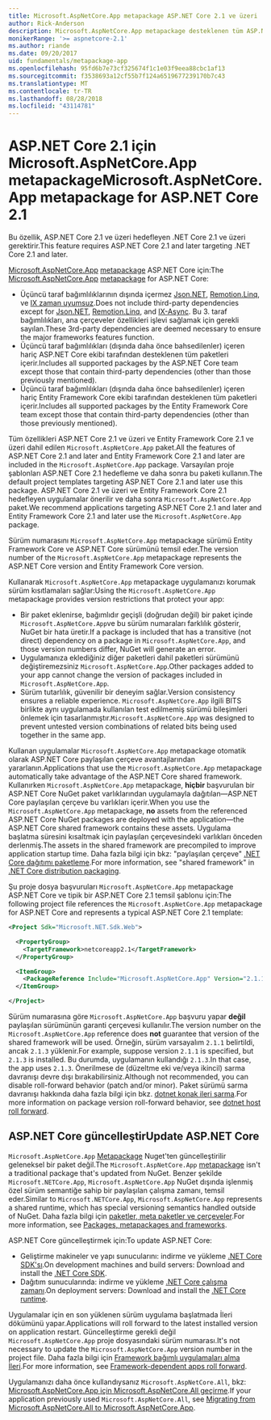 ```yaml
---
title: Microsoft.AspNetCore.App metapackage ASP.NET Core 2.1 ve üzeri
author: Rick-Anderson
description: Microsoft.AspNetCore.App metapackage desteklenen tüm ASP.NET Core ve Entity Framework Core paketleri içerir.
monikerRange: '>= aspnetcore-2.1'
ms.author: riande
ms.date: 09/20/2017
uid: fundamentals/metapackage-app
ms.openlocfilehash: 95fd6b7e73cf325674f1c1e03f9eea88cbc1af13
ms.sourcegitcommit: f3538693a12cf55b7f124a6519677239170b7c43
ms.translationtype: MT
ms.contentlocale: tr-TR
ms.lasthandoff: 08/28/2018
ms.locfileid: "43114781"
---
```

# <a name="microsoftaspnetcoreapp-metapackage-for-aspnet-core-21"></a><span data-ttu-id="706f7-103">ASP.NET Core 2.1 için Microsoft.AspNetCore.App metapackage</span><span class="sxs-lookup"><span data-stu-id="706f7-103">Microsoft.AspNetCore.App metapackage for ASP.NET Core 2.1</span></span>

<span data-ttu-id="706f7-104">Bu özellik, ASP.NET Core 2.1 ve üzeri hedefleyen .NET Core 2.1 ve üzeri gerektirir.</span><span class="sxs-lookup"><span data-stu-id="706f7-104">This feature requires ASP.NET Core 2.1 and later targeting .NET Core 2.1 and later.</span></span>

<span data-ttu-id="706f7-105">[Microsoft.AspNetCore.App](https://www.nuget.org/packages/Microsoft.AspNetCore.App) [metapackage](/dotnet/core/packages#metapackages) ASP.NET Core için:</span><span class="sxs-lookup"><span data-stu-id="706f7-105">The [Microsoft.AspNetCore.App](https://www.nuget.org/packages/Microsoft.AspNetCore.App) [metapackage](/dotnet/core/packages#metapackages) for ASP.NET Core:</span></span>

* <span data-ttu-id="706f7-106">Üçüncü taraf bağımlılıklarının dışında içermez [Json.NET](https://www.nuget.org/packages/Newtonsoft.Json/), [Remotion.Linq](https://www.nuget.org/packages/Remotion.Linq/), ve [IX zaman uyumsuz](https://www.nuget.org/packages/System.Interactive.Async/).</span><span class="sxs-lookup"><span data-stu-id="706f7-106">Does not include third-party dependencies except for [Json.NET](https://www.nuget.org/packages/Newtonsoft.Json/), [Remotion.Linq](https://www.nuget.org/packages/Remotion.Linq/), and [IX-Async](https://www.nuget.org/packages/System.Interactive.Async/).</span></span> <span data-ttu-id="706f7-107">Bu 3. taraf bağımlılıkları, ana çerçeveler özellikleri işlevi sağlamak için gerekli sayılan.</span><span class="sxs-lookup"><span data-stu-id="706f7-107">These 3rd-party dependencies are deemed necessary to ensure the major frameworks features function.</span></span>
* <span data-ttu-id="706f7-108">Üçüncü taraf bağımlılıkları (dışında daha önce bahsedilenler) içeren hariç ASP.NET Core ekibi tarafından desteklenen tüm paketleri içerir.</span><span class="sxs-lookup"><span data-stu-id="706f7-108">Includes all supported packages by the ASP.NET Core team except those that contain third-party dependencies (other than those previously mentioned).</span></span>
* <span data-ttu-id="706f7-109">Üçüncü taraf bağımlılıkları (dışında daha önce bahsedilenler) içeren hariç Entity Framework Core ekibi tarafından desteklenen tüm paketleri içerir.</span><span class="sxs-lookup"><span data-stu-id="706f7-109">Includes all supported packages by the Entity Framework Core team except those that contain third-party dependencies (other than those previously mentioned).</span></span>

<span data-ttu-id="706f7-110">Tüm özellikleri ASP.NET Core 2.1 ve üzeri ve Entity Framework Core 2.1 ve üzeri dahil edilen `Microsoft.AspNetCore.App` paket.</span><span class="sxs-lookup"><span data-stu-id="706f7-110">All the features of ASP.NET Core 2.1 and later and Entity Framework Core 2.1 and later are included in the `Microsoft.AspNetCore.App` package.</span></span> <span data-ttu-id="706f7-111">Varsayılan proje şablonları ASP.NET Core 2.1 hedefleme ve daha sonra bu paketi kullanın.</span><span class="sxs-lookup"><span data-stu-id="706f7-111">The default project templates targeting ASP.NET Core 2.1 and later use this package.</span></span> <span data-ttu-id="706f7-112">ASP.NET Core 2.1 ve üzeri ve Entity Framework Core 2.1 hedefleyen uygulamalar önerilir ve daha sonra `Microsoft.AspNetCore.App` paket.</span><span class="sxs-lookup"><span data-stu-id="706f7-112">We recommend applications targeting ASP.NET Core 2.1 and later and Entity Framework Core 2.1 and later use the `Microsoft.AspNetCore.App` package.</span></span>

<span data-ttu-id="706f7-113">Sürüm numarasını `Microsoft.AspNetCore.App` metapackage sürümü Entity Framework Core ve ASP.NET Core sürümünü temsil eder.</span><span class="sxs-lookup"><span data-stu-id="706f7-113">The version number of the `Microsoft.AspNetCore.App` metapackage represents the ASP.NET Core version and Entity Framework Core version.</span></span>

<span data-ttu-id="706f7-114">Kullanarak `Microsoft.AspNetCore.App` metapackage uygulamanızı korumak sürüm kısıtlamaları sağlar:</span><span class="sxs-lookup"><span data-stu-id="706f7-114">Using the `Microsoft.AspNetCore.App` metapackage provides version restrictions that protect your app:</span></span>

* <span data-ttu-id="706f7-115">Bir paket eklenirse, bağımlıdır geçişli (doğrudan değil) bir paket içinde `Microsoft.AspNetCore.App`ve bu sürüm numaraları farklılık gösterir, NuGet bir hata üretir.</span><span class="sxs-lookup"><span data-stu-id="706f7-115">If a package is included that has a transitive (not direct) dependency on a package in `Microsoft.AspNetCore.App`, and those version numbers differ, NuGet will generate an error.</span></span>
* <span data-ttu-id="706f7-116">Uygulamanıza eklediğiniz diğer paketleri dahil paketleri sürümünü değiştiremezsiniz `Microsoft.AspNetCore.App`.</span><span class="sxs-lookup"><span data-stu-id="706f7-116">Other packages added to your app cannot change the version of packages included in `Microsoft.AspNetCore.App`.</span></span>
* <span data-ttu-id="706f7-117">Sürüm tutarlılık, güvenilir bir deneyim sağlar.</span><span class="sxs-lookup"><span data-stu-id="706f7-117">Version consistency ensures a reliable experience.</span></span> <span data-ttu-id="706f7-118">`Microsoft.AspNetCore.App` ilgili BITS birlikte aynı uygulamada kullanılan test edilmemiş sürümü bileşimleri önlemek için tasarlanmıştır.</span><span class="sxs-lookup"><span data-stu-id="706f7-118">`Microsoft.AspNetCore.App` was designed to prevent untested version combinations of related bits being used together in the same app.</span></span>

<span data-ttu-id="706f7-119">Kullanan uygulamalar `Microsoft.AspNetCore.App` metapackage otomatik olarak ASP.NET Core paylaşılan çerçeve avantajlarından yararlanın.</span><span class="sxs-lookup"><span data-stu-id="706f7-119">Applications that use the `Microsoft.AspNetCore.App` metapackage automatically take advantage of the ASP.NET Core shared framework.</span></span> <span data-ttu-id="706f7-120">Kullanırken `Microsoft.AspNetCore.App` metapackage, **hiçbir** başvurulan bir ASP.NET Core NuGet paket varlıklarından uygulamayla dağıtılan&mdash;ASP.NET Core paylaşılan çerçeve bu varlıkları içerir.</span><span class="sxs-lookup"><span data-stu-id="706f7-120">When you use the `Microsoft.AspNetCore.App` metapackage, **no** assets from the referenced ASP.NET Core NuGet packages are deployed with the application&mdash;the ASP.NET Core shared framework contains these assets.</span></span> <span data-ttu-id="706f7-121">Uygulama başlatma süresini kısaltmak için paylaşılan çerçevesindeki varlıkları önceden derlenmiş.</span><span class="sxs-lookup"><span data-stu-id="706f7-121">The assets in the shared framework are precompiled to improve application startup time.</span></span> <span data-ttu-id="706f7-122">Daha fazla bilgi için bkz: "paylaşılan çerçeve" [.NET Core dağıtımı paketleme](/dotnet/core/build/distribution-packaging).</span><span class="sxs-lookup"><span data-stu-id="706f7-122">For more information, see "shared framework" in [.NET Core distribution packaging](/dotnet/core/build/distribution-packaging).</span></span>

<span data-ttu-id="706f7-123">Şu proje dosya başvuruları `Microsoft.AspNetCore.App` metapackage ASP.NET Core ve tipik bir ASP.NET Core 2.1 temsil şablonu için:</span><span class="sxs-lookup"><span data-stu-id="706f7-123">The following project file references the `Microsoft.AspNetCore.App` metapackage for ASP.NET Core and represents a typical ASP.NET Core 2.1 template:</span></span>

```xml
<Project Sdk="Microsoft.NET.Sdk.Web">

  <PropertyGroup>
    <TargetFramework>netcoreapp2.1</TargetFramework>
  </PropertyGroup>

  <ItemGroup>
    <PackageReference Include="Microsoft.AspNetCore.App" Version="2.1.1" />
  </ItemGroup>

</Project>
```

<span data-ttu-id="706f7-124">Sürüm numarasına göre `Microsoft.AspNetCore.App` başvuru yapar **değil** paylaşılan sürümünün garanti çerçevesi kullanılır.</span><span class="sxs-lookup"><span data-stu-id="706f7-124">The version number on the `Microsoft.AspNetCore.App` reference does **not** guarantee that version of the shared framework will be used.</span></span> <span data-ttu-id="706f7-125">Örneğin, sürüm varsayalım `2.1.1` belirtildi, ancak `2.1.3` yüklenir.</span><span class="sxs-lookup"><span data-stu-id="706f7-125">For example, suppose version `2.1.1` is specified, but `2.1.3` is installed.</span></span> <span data-ttu-id="706f7-126">Bu durumda, uygulamanın kullandığı `2.1.3`.</span><span class="sxs-lookup"><span data-stu-id="706f7-126">In that case, the app uses `2.1.3`.</span></span> <span data-ttu-id="706f7-127">Önerilmese de (düzeltme eki ve/veya ikincil) sarma davranışı devre dışı bırakabilirsiniz.</span><span class="sxs-lookup"><span data-stu-id="706f7-127">Although not recommended, you can disable roll-forward behavior (patch and/or minor).</span></span> <span data-ttu-id="706f7-128">Paket sürümü sarma davranışı hakkında daha fazla bilgi için bkz. [dotnet konak ileri sarma](https://github.com/dotnet/core-setup/blob/master/Documentation/design-docs/roll-forward-on-no-candidate-fx.md).</span><span class="sxs-lookup"><span data-stu-id="706f7-128">For more information on package version roll-forward behavior, see [dotnet host roll forward](https://github.com/dotnet/core-setup/blob/master/Documentation/design-docs/roll-forward-on-no-candidate-fx.md).</span></span>

## <a name="update-aspnet-core"></a><span data-ttu-id="706f7-129">ASP.NET Core güncelleştir</span><span class="sxs-lookup"><span data-stu-id="706f7-129">Update ASP.NET Core</span></span>

<span data-ttu-id="706f7-130">`Microsoft.AspNetCore.App` [Metapackage](/dotnet/core/packages#metapackages) Nuget'ten güncelleştirilir geleneksel bir paket değil.</span><span class="sxs-lookup"><span data-stu-id="706f7-130">The `Microsoft.AspNetCore.App` [metapackage](/dotnet/core/packages#metapackages) isn't a traditional package that's updated from NuGet.</span></span> <span data-ttu-id="706f7-131">Benzer şekilde `Microsoft.NETCore.App`, `Microsoft.AspNetCore.App` NuGet dışında işlenmiş özel sürüm semantiğe sahip bir paylaşılan çalışma zamanı, temsil eder.</span><span class="sxs-lookup"><span data-stu-id="706f7-131">Similar to `Microsoft.NETCore.App`, `Microsoft.AspNetCore.App` represents a shared runtime, which has special versioning semantics handled outside of NuGet.</span></span> <span data-ttu-id="706f7-132">Daha fazla bilgi için [paketler, meta paketler ve çerçeveler](/dotnet/core/packages).</span><span class="sxs-lookup"><span data-stu-id="706f7-132">For more information, see [Packages, metapackages and frameworks](/dotnet/core/packages).</span></span>

<span data-ttu-id="706f7-133">ASP.NET Core güncelleştirmek için:</span><span class="sxs-lookup"><span data-stu-id="706f7-133">To update ASP.NET Core:</span></span>

* <span data-ttu-id="706f7-134">Geliştirme makineler ve yapı sunucularını: indirme ve yükleme [.NET Core SDK'sı](https://www.microsoft.com/net/download).</span><span class="sxs-lookup"><span data-stu-id="706f7-134">On development machines and build servers: Download and install the [.NET Core SDK](https://www.microsoft.com/net/download).</span></span>
* <span data-ttu-id="706f7-135">Dağıtım sunucularında: indirme ve yükleme [.NET Core çalışma zamanı](https://www.microsoft.com/net/download).</span><span class="sxs-lookup"><span data-stu-id="706f7-135">On deployment servers: Download and install the [.NET Core runtime](https://www.microsoft.com/net/download).</span></span>

 <span data-ttu-id="706f7-136">Uygulamalar için en son yüklenen sürüm uygulama başlatmada İleri dökümünü yapar.</span><span class="sxs-lookup"><span data-stu-id="706f7-136">Applications will roll forward to the latest installed version on application restart.</span></span> <span data-ttu-id="706f7-137">Güncelleştirme gerekli değil `Microsoft.AspNetCore.App` proje dosyasındaki sürüm numarası.</span><span class="sxs-lookup"><span data-stu-id="706f7-137">It's not necessary to update the `Microsoft.AspNetCore.App` version number in the project file.</span></span> <span data-ttu-id="706f7-138">Daha fazla bilgi için [Framework bağımlı uygulamaları alma İleri](/dotnet/core/versions/selection#framework-dependent-apps-roll-forward).</span><span class="sxs-lookup"><span data-stu-id="706f7-138">For more information, see [Framework-dependent apps roll forward](/dotnet/core/versions/selection#framework-dependent-apps-roll-forward).</span></span>

<span data-ttu-id="706f7-139">Uygulamanızı daha önce kullandıysanız `Microsoft.AspNetCore.All`, bkz: [Microsoft.AspNetCore.App için Microsoft.AspNetCore.All geçirme](xref:fundamentals/metapackage#migrate).</span><span class="sxs-lookup"><span data-stu-id="706f7-139">If your application previously used `Microsoft.AspNetCore.All`, see [Migrating from Microsoft.AspNetCore.All to Microsoft.AspNetCore.App](xref:fundamentals/metapackage#migrate).</span></span>
